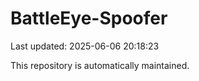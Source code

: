 # BattleEye-Spoofer

Last updated: 2025-06-06 20:18:23

This repository is automatically maintained.
